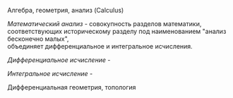 Алгебра, геометрия, анализ (Calculus)

_Математический анализ_ - совокупность разделов математики, соответствующих историческому разделу под наименованием "анализ бесконечно малых", объединяет дифференциальное и интегральное исчисления.

_Дифференциальное исчисление_ - 

_Интегральное исчисление_ - 


Дифференциальная геометрия, топология
